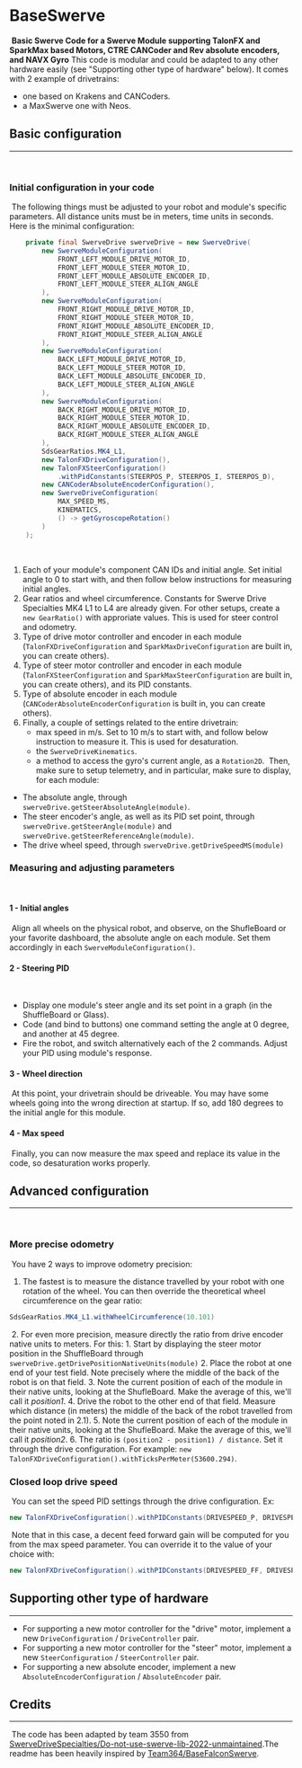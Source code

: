 # BaseSwerve
​
**Basic Swerve Code for a Swerve Module supporting TalonFX and SparkMax based Motors, CTRE CANCoder and Rev absolute encoders, and NAVX Gyro**
This code is modular and could be adapted to any other hardware easily (see "Supporting other type of hardware" below).
It comes with 2 example of drivetrains:

- one based on Krakens and CANCoders.
- a MaxSwerve one with Neos.
​
## Basic configuration
----
​
### Initial configuration in your code
​
The following things must be adjusted to your robot and module's specific parameters. All distance units must be in meters, time units in seconds. Here is the minimal configuration:
​
```java
    private final SwerveDrive swerveDrive = new SwerveDrive(
        new SwerveModuleConfiguration( 
            FRONT_LEFT_MODULE_DRIVE_MOTOR_ID,
            FRONT_LEFT_MODULE_STEER_MOTOR_ID, 
            FRONT_LEFT_MODULE_ABSOLUTE_ENCODER_ID, 
            FRONT_LEFT_MODULE_STEER_ALIGN_ANGLE
        ), 
        new SwerveModuleConfiguration( 
            FRONT_RIGHT_MODULE_DRIVE_MOTOR_ID, 
            FRONT_RIGHT_MODULE_STEER_MOTOR_ID,
            FRONT_RIGHT_MODULE_ABSOLUTE_ENCODER_ID, 
            FRONT_RIGHT_MODULE_STEER_ALIGN_ANGLE
        ), 
        new SwerveModuleConfiguration( 
            BACK_LEFT_MODULE_DRIVE_MOTOR_ID,
            BACK_LEFT_MODULE_STEER_MOTOR_ID, 
            BACK_LEFT_MODULE_ABSOLUTE_ENCODER_ID,
            BACK_LEFT_MODULE_STEER_ALIGN_ANGLE
        ), 
        new SwerveModuleConfiguration(
            BACK_RIGHT_MODULE_DRIVE_MOTOR_ID,
            BACK_RIGHT_MODULE_STEER_MOTOR_ID,  
            BACK_RIGHT_MODULE_ABSOLUTE_ENCODER_ID, 
            BACK_RIGHT_MODULE_STEER_ALIGN_ANGLE
        ), 
        SdsGearRatios.MK4_L1, 
        new TalonFXDriveConfiguration(), 
        new TalonFXSteerConfiguration()
            .withPidConstants(STEERPOS_P, STEERPOS_I, STEERPOS_D), 
        new CANCoderAbsoluteEncoderConfiguration(),
        new SwerveDriveConfiguration(
            MAX_SPEED_MS, 
            KINEMATICS, 
            () -> getGyroscopeRotation()
        )
    );
```
​
1. Each of your module's component CAN IDs and initial angle. Set initial angle to 0 to start with, and then follow below instructions for measuring initial angles.
2. Gear ratios and wheel circumference. Constants for Swerve Drive Specialties MK4 L1 to L4 are already given. For other setups, create a `new GearRatio()` with approriate values. This is used for steer control and odometry.
3. Type of drive motor controller and encoder in each module (`TalonFXDriveConfiguration` and `SparkMaxDriveConfiguration` are built in, you can create others).
4. Type of steer motor controller and encoder in each module (`TalonFXSteerConfiguration` and `SparkMaxSteerConfiguration` are built in, you can create others), and its PID constants.
5. Type of absolute encoder in each module (`CANCoderAbsoluteEncoderConfiguration` is built in, you can create others).
6. Finally, a couple of settings related to the entire drivetrain:
    * max speed in m/s. Set to 10 m/s to start with, and follow below instruction to measure it. This is used for desaturation.
    * the `SwerveDriveKinematics`.
    * a method to access the gyro's current angle, as a `Rotation2D`.
​
Then, make sure to setup telemetry, and in particular, make sure to display, for each module:
​
* The absolute angle, through `swerveDrive.getSteerAbsoluteAngle(module)`.
* The steer encoder's angle, as well as its PID set point, through `swerveDrive.getSteerAngle(module)` and `swerveDrive.getSteerReferenceAngle(module)`.
* The drive wheel speed, through `swerveDrive.getDriveSpeedMS(module)`
​
### Measuring and adjusting parameters
​
#### 1 - Initial angles
​
Align all wheels on the physical robot, and observe, on the ShufleBoard or your favorite dashboard, the absolute angle on each module. Set them accordingly in each `SwerveModuleConfiguration()`.
​
#### 2 - Steering PID
​
* Display one module's steer angle and its set point in a graph (in the ShuffleBoard or Glass).
* Code (and bind to buttons) one command setting the angle at 0 degree, and another at 45 degree.
* Fire the robot, and switch alternatively each of the 2 commands. Adjust your PID using module's response.
​
#### 3 - Wheel direction
​
At this point, your drivetrain should be driveable. You may have some wheels going into the wrong direction at startup. If so, add 180 degrees to the initial angle for this module.
​
#### 4 - Max speed
​
Finally, you can now measure the max speed and replace its value in the code, so desaturation works properly.
​
## Advanced configuration
----
​
### More precise odometry
​
You have 2 ways to improve odometry precision:
​
1. The fastest is to measure the distance travelled by your robot with one rotation of the wheel. You can then override the theoretical wheel circumference on the gear ratio:
​
```java
SdsGearRatios.MK4_L1.withWheelCircumference(10.101)
```
​
2. For even more precision, measure directly the ratio from drive encoder native units to meters. For this:
    1. Start by displaying the steer motor position in the ShuffleBoard through `swerveDrive.getDrivePositionNativeUnits(module)`
    2. Place the robot at one end of your test field. Note precisely where the middle of the back of the robot is on that field.
    3. Note the current position of each of the module in their native units, looking at the ShufleBoard. Make the average of this, we'll call it _position1_.
    4. Drive the robot to the other end of that field. Measure which distance (in meters) the middle of the back of the robot travelled from the point noted in 2.1).
    5. Note the current position of each of the module in their native units, looking at the ShufleBoard. Make the average of this, we'll call it _position2_.
    6. The ratio is `(position2 - position1) / distance`. Set it through the drive configuration. For example: `new TalonFXDriveConfiguration().withTicksPerMeter(53600.294)`.
​
### Closed loop drive speed
​
You can set the speed PID settings through the drive configuration. Ex:
​
```java
new TalonFXDriveConfiguration().withPIDConstants(DRIVESPEED_P, DRIVESPEED_I, DRIVESPEED_D)
```
​
Note that in this case, a decent feed forward gain will be computed for you from the max speed parameter. You can override it to the value of your choice with:
​
```java
new TalonFXDriveConfiguration().withPIDConstants(DRIVESPEED_FF, DRIVESPEED_P, DRIVESPEED_I, DRIVESPEED_D)
```

## Supporting other type of hardware
----

- For supporting a new motor controller for the "drive" motor, implement a new `DriveConfiguration` / `DriveController` pair.
- For supporting a new motor controller for the "steer" motor, implement a new `SteerConfiguration` / `SteerController` pair.
- For supporting a new absolute encoder, implement a new `AbsoluteEncoderConfiguration` / `AbsoluteEncoder` pair.

## Credits
----
​
The code has been adapted by team 3550 from [SwerveDriveSpecialties/Do-not-use-swerve-lib-2022-unmaintained](https://github.com/SwerveDriveSpecialties/Do-not-use-swerve-lib-2022-unmaintained).
​
The readme has been heavily inspired by [Team364/BaseFalconSwerve](https://github.com/Team364/BaseFalconSwerve).
